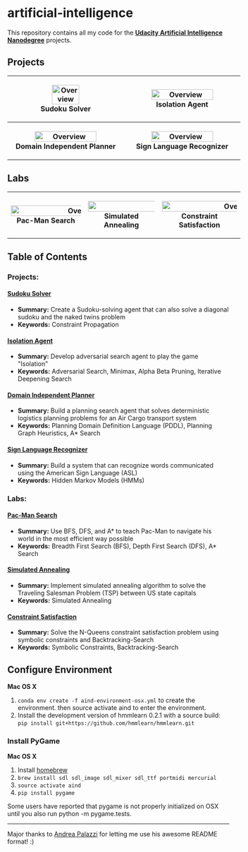 # artificial-intelligence

This repository contains all my code for the
**[Udacity Artificial Intelligence Nanodegree](https://www.udacity.com/course/artificial-intelligence-nanodegree--nd889)** projects.

## Projects

<table style="width:105%">
  <tr>
    <th width="35%" height="35%">
      <p align="center">
           <a href="./sudoku_solver"><img src="./sudoku_solver/output/solve.gif" alt="Overview" width="50%" height="50%"></a>
           <br>Sudoku Solver</br>
      </p>
    </th>
    <th width="35%" height="35%">
      <p align="center">
           <a href="./isolation_agent"><img src="./isolation_agent/writeup/viz.gif" alt="Overview" width="75%" height="75%"></a>
           <br>Isolation Agent</br>
      </p>
   </th>
  </tr>
  <tr>
  	<th width="35%" height="35%">
  		<p align="center">
          <a href="./domain_independent_planner"><img src="./domain_independent_planner/writeup/images/viz.gif" alt="Overview" width="75% height="75%"></a>
          <br>Domain Independent Planner</br>
      </p>
    </th>
    <th width="35%" height="35%">
    	<p align="center">
          <a href="./sign_language_recognizer"><img src="./sign_language_recognizer/viz.gif" alt="Overview" width="75%" height="75%"></a>
          <br>Sign Language Recognizer</br>
      </p>
    </th>
  </tr>
</table>

## Labs

<table style="width:105%">
  <tr>
    <th width="33%" height="33%">
      <p align="center">
           <a href="./pacman_search"><img src="./pacman_search/pacman.gif" alt="Overview" width="200%" height="200%"></a>
           <br>Pac-Man Search</br>
      </p>
    </th>
    <th><p align="center">
           <a href="./simulated_annealing"><img src="./simulated_annealing/SA_animation.gif" alt="Overview" width="250%" height="250%"></a>
           <br>Simulated Annealing</br>
        </p>
   </th>
   <th><p align="center">
           <a href="./constraint_satisfaction"><img src="./constraint_satisfaction/EightQueens.gif" alt="Overview" width="200%" height="200%"></a>
           <br>Constraint Satisfaction</br>
        </p>
   </th>
  </tr>
</table>

## Table of Contents
### Projects:
#### [Sudoku Solver](./sudoku_solver)
 - **Summary:** Create a Sudoku-solving agent that can also solve a diagonal sudoku and the naked twins problem
 - **Keywords:** Constraint Propagation

#### [Isolation Agent](./isolation_agent)
 - **Summary:** Develop adversarial search agent to play the game "Isolation"
- **Keywords:** Adversarial Search, Minimax, Alpha Beta Pruning, Iterative Deepening Search

#### [Domain Independent Planner](./domain_independent_planner)
 - **Summary:** Build a planning search agent that solves deterministic logistics planning problems for an Air Cargo transport system
- **Keywords:** Planning Domain Definition Language (PDDL), Planning Graph Heuristics, A* Search

#### [Sign Language Recognizer](./sign_language_recognizer)
 - **Summary:** Build a system that can recognize words communicated using the American Sign Language (ASL)
- **Keywords:** Hidden Markov Models (HMMs)

### Labs:

#### [Pac-Man Search](./pacman_search)
 - **Summary:** Use BFS, DFS, and A* to teach Pac-Man to navigate his world in the most efficient way possible
- **Keywords:** Breadth First Search (BFS), Depth First Search (DFS), A* Search

#### [Simulated Annealing](./simulated_annealing)
 - **Summary:** Implement simulated annealing algorithm to solve the Traveling Salesman Problem (TSP) between US state capitals
- **Keywords:** Simulated Annealing

#### [Constraint Satisfaction](./constraint_satisfaction)
 - **Summary:** Solve the N-Queens constraint satisfaction problem using symbolic constraints and Backtracking-Search
- **Keywords:** Symbolic Constraints, Backtracking-Search

## Configure Environment

**Mac OS X**

1. `conda env create -f aind-environment-osx.yml` to create the environment.
then source activate aind to enter the environment.
2. Install the development version of hmmlearn 0.2.1 with a source build: `pip install git+https://github.com/hmmlearn/hmmlearn.git`

### Install PyGame
**Mac OS X**

1. Install [homebrew](https://brew.sh)
2. `brew install sdl sdl_image sdl_mixer sdl_ttf portmidi mercurial`
3. `source activate aind`
4. `pip install pygame`

Some users have reported that pygame is not properly initialized on OSX until you also run python -m pygame.tests.

---
Major thanks to [Andrea Palazzi](https://github.com/ndrplz) for letting me use his awesome README format! :)
